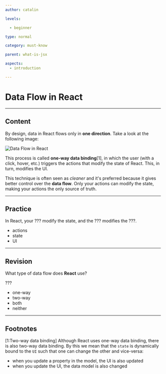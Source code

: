 ```yaml
---
author: catalin

levels:

  - beginner

type: normal

category: must-know

parent: what-is-jsx

aspects:
  - introduction

---
```


# Data Flow in React

---
## Content

By design, data in React flows only in **one direction**. Take a look at the following image:

![Data Flow in React](https://img.enkipro.com/e000ba53014eb373691858feda14991a.png)

This process is called **one-way data binding**[1], in which the user (with a click, hover, etc.) triggers the actions that modify the state of React. This, in turn, modifies the UI.

This technique is often seen as *cleaner* and it's preferred because it gives better control over the **data flow**. Only your actions can modify the state, making your actions the only source of truth.

---
## Practice

In React, your ??? modify the state, and the ??? modifies the ???.

* actions
* state
* UI

---
## Revision

What type of data flow does **React** use?

???

* one-way
* two-way
* both
* neither

---
## Footnotes

[1:Two-way data binding]
Although React uses one-way data binding, there is also two-way data binding. By this we mean that the `state` is dynamically bound to the `UI` such that one can change the other and vice-versa:
- when you update a property in the model, the UI is also updated
- when you update the UI, the data model is also changed